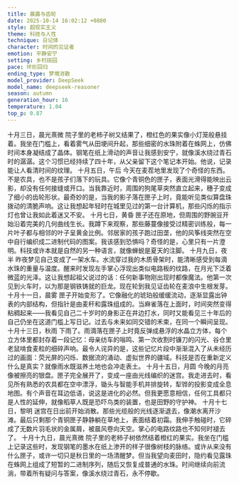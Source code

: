 ```yaml
---
title: 晨露与齿轮
date: 2025-10-14 16:02:12 +0800
style: 超现实主义
theme: 科技与人性
technique: 日记体
character: 时间的见证者
emotion: 平静安宁
setting: 乡村田园
pace: 环形回归
ending_type: 梦境消散
model_provider: DeepSeek
model_name: deepseek-reasoner
season: autumn
generation_hour: 16
temperature: 1.04
top_p: 0.87
---
```


十月三日，晨光熹微
院子里的老柿子树又结果了，橙红色的果实像小灯笼般悬挂着。我坐在门槛上，看着雾气从田埂间升起，那些细密的水珠附着在蛛网上，仿佛时间本身凝结成了晶体。钢笔在纸上滑动的声音让我感到安宁，就像溪水绕过青石时的潺潺。这个习惯已经持续了四十年，从父亲留下这个笔记本开始。他说，记录能让人看清时间的纹理。
十月五日，午后
今天在麦茬地里发现了个奇怪的东西。不是农具，也不是孩子们落下的玩具。它像个青铜色的匣子，表面光滑得能映出云影，却没有任何接缝或开口。当我靠近时，周围的狗尾草突然直立起来，穗子变成了细小的齿轮形状。最奇妙的是，当我的影子落在匣子上时，竟能听见类似算盘珠拨动的清脆声响。这让我想起年轻时在城里见过的第一台计算机，那些闪烁的指示灯也曾让我如此着迷又不安。
十月七日，黄昏
匣子还在原地，但周围的野豌豆开始沿着完美的几何曲线生长。我蹲下来观察，那些藤蔓像接受过精密训练般，每一片叶子都与相邻的叶子呈黄金比例。邻居家的孩子跑过田垄，他的风筝线突然在空中自行编织成二进制代码的图案。我该感到恐惧吗？奇怪的是，心里只有一片澄明。科技或许本就是自然的另一种语言，就像蝉蜕是夏天的注脚。
十月九日，夜半
昨夜梦见自己变成了一架水车。水流穿过我的木质骨架时，能清晰感受到每滴水珠的重量与温度。醒来时发现左手掌心浮现出类似电路板的纹路，在月光下泛着微蓝的光泽。这让我想起祖父说过的话：任何新事物刚出现时都像魔法。他第一次见到火车时，以为那是钢铁铸就的巨龙。现在轮到我见证齿轮在麦浪中生根发芽。
十月十一日，晨雾
匣子开始变形了。它像融化的琥珀般缓缓流动，逐渐显露出钟表的内部结构，但指针是由麦秆和露珠组成的。当麻雀落在上面时，时间突然变得粘稠起来——我看见自己二十岁时的身影正在井边打水，同时又能看见三十年后的自己仍坐在这道门槛上写日记。过去与未来如同交错的禾束，在同一个瞬间呈现。
十月十三日，秋雨
下雨了。雨滴落在匣子上时竟反弹成悬浮的水晶立方体，每个立方体里都封存着一段记忆：母亲纺车的嗡鸣、第一次收割时镰刀的闪光、谷仓里老鼠啃食麦粒的细碎声响。最令人诧异的是，这些记忆片段中渐渐混入了从未经历过的画面：荧光屏的闪烁、数据流的涌动、虚拟世界的疆域。科技是否在重新定义什么是真实？就像雨水既滋养土地也会冲走表土。
十月十五日，月圆
今晚的月亮像被擦亮的银盘。匣子完全展开了，变成一座由光线编织的迷宫。我走进去时，看见所有熟悉的农具都在空中漂浮，锄头与智能手机并排旋转，犁铧的投影变成全息地图。有个声音在耳边低语，说这是进化的必然。但我更愿意相信，任何工具都只是人性的延伸，就像稻草人既是恐吓鸟类的装置，也是田野的守护神。
十月十七日，黎明
迷宫在日出前开始消散。那些光缆般的光线逐渐退去，像潮水离开沙滩。最后只剩那个青铜匣子静静躺在草地上，表面结着初霜。我伸手触碰时，它碎成了无数片羽毛状的金属屑，被晨风卷向天空。掌心的电路纹路也不知何时褪去了。
十月十九日，晨光熹微
院子里的老柿子树依然结着橙红的果实。我坐在门槛上记录这些时，发现钢笔的墨水在纸上渗开的样子很像树枝的脉络。或许从来没有什么匣子，或许一切只是秋日里的一场清醒梦。但当我望向麦田时，隐约看见露珠在蛛网上组成了短暂的二进制序列，随后又恢复成普通的水珠。时间继续向前流淌，带着所有疑问与答案，像溪水绕过青石，永不停歇。
